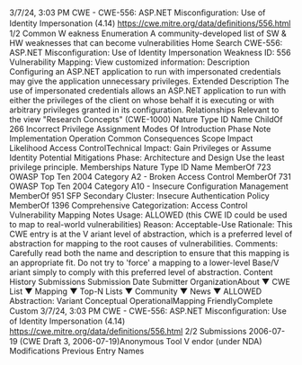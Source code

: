 3/7/24, 3:03 PM CWE - CWE-556: ASP.NET Misconﬁguration: Use of Identity Impersonation (4.14)
https://cwe.mitre.org/data/deﬁnitions/556.html 1/2
Common W eakness Enumeration
A community-developed list of SW & HW weaknesses that can become
vulnerabilities
Home Search
CWE-556: ASP.NET Misconfiguration: Use of Identity Impersonation
Weakness ID: 556
Vulnerability Mapping: 
View customized information:
 Description
Configuring an ASP.NET application to run with impersonated credentials may give the application unnecessary privileges.
 Extended Description
The use of impersonated credentials allows an ASP.NET application to run with either the privileges of the client on whose behalf it is
executing or with arbitrary privileges granted in its configuration.
 Relationships
 Relevant to the view "Research Concepts" (CWE-1000)
Nature Type ID Name
ChildOf 266 Incorrect Privilege Assignment
 Modes Of Introduction
Phase Note
Implementation
Operation
 Common Consequences
Scope Impact Likelihood
Access ControlTechnical Impact: Gain Privileges or Assume Identity
 Potential Mitigations
Phase: Architecture and Design
Use the least privilege principle.
 Memberships
Nature Type ID Name
MemberOf 723 OWASP Top Ten 2004 Category A2 - Broken Access Control
MemberOf 731 OWASP Top Ten 2004 Category A10 - Insecure Configuration Management
MemberOf 951 SFP Secondary Cluster: Insecure Authentication Policy
MemberOf 1396 Comprehensive Categorization: Access Control
 Vulnerability Mapping Notes
Usage: ALLOWED (this CWE ID could be used to map to real-world vulnerabilities)
Reason: Acceptable-Use
Rationale:
This CWE entry is at the V ariant level of abstraction, which is a preferred level of abstraction for mapping to the root causes of
vulnerabilities.
Comments:
Carefully read both the name and description to ensure that this mapping is an appropriate fit. Do not try to 'force' a mapping to a
lower-level Base/V ariant simply to comply with this preferred level of abstraction.
 Content History
 Submissions
Submission Date Submitter OrganizationAbout ▼ CWE List ▼ Mapping ▼ Top-N Lists ▼ Community ▼ News ▼
ALLOWED
Abstraction: Variant
Conceptual OperationalMapping
FriendlyComplete Custom
3/7/24, 3:03 PM CWE - CWE-556: ASP.NET Misconﬁguration: Use of Identity Impersonation (4.14)
https://cwe.mitre.org/data/deﬁnitions/556.html 2/2
 Submissions
2006-07-19
(CWE Draft 3, 2006-07-19)Anonymous Tool V endor (under NDA)
 Modifications
 Previous Entry Names